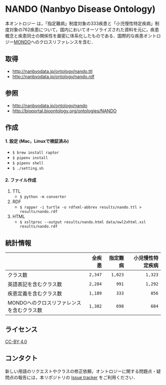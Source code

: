 # NANDO (Nanbyo Disease Ontology)
本オントロジー は，「指定難病」制度対象の333疾患と「小児慢性特定疾病」制度対象の762疾患について，国内においてオーソライズされた資料を元に，疾患概念と疾患同士の関係性を厳密に体系化したものである．国際的な疾患オントロジー<a href="https://github.com/monarch-initiative/mondo">MONDO</a>へのクロスリファレンスを含む．

## 取得
- http://nanbyodata.jp/ontology/nando.ttl
- http://nanbyodata.jp/ontology/nando.rdf

## 参照
- http://nanbyodata.jp/ontology/nando
- http://bioportal.bioontology.org/ontologies/NANDO

## 作成
#### 1. 設定 (Mac，Linuxで検証済み)
- `$ brew install raptor`
- `$ pipenv install`
- `$ pipenv shell`
- `$ ./setting.sh`

#### 2. ファイル作成
1. TTL
    - `$ python -m converter`
1. RDF
    - `$ rapper -i turtle -o rdfxml-abbrev results/nando.ttl > results/nando.rdf`
1. HTML
    - `$ xsltproc --output results/nando.html data/owl2xhtml.xsl results/nando.rdf`

## 統計情報
|| 全疾患 | 指定難病 | 小児慢性特定疾病 |
| --- | ---: | ---: | ---: |
| クラス数 | `2,347` | `1,023` | `1,323` |
| 英語表記を含むクラス数 | `2,284` | `991` | `1,292` |
| 疾患定義を含むクラス数 | `1,189` | `333` | `856` |
| MONDOへのクロスリファレンスを含むクラス数 | `1,382` | `698` | `684` |

## ライセンス
<a href="https://creativecommons.org/licenses/by/4.0/deed.ja">CC-BY 4.0</a>

## コンタクト
新しい用語のリクエストやクラスの修正依頼，オントロジーに関する問題点・疑問点の報告には，本リポジトリの <a href="https://github.com/aidrd/nando/issues">Issue tracker</a> をご利用ください．
